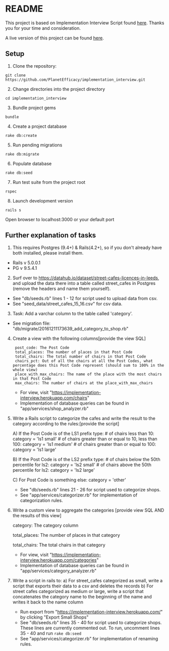 # README

This project is based on Implementation Interview Script found [here](https://www.evernote.com/shard/s556/sh/acac3844-a75b-49ec-a068-cde6ab6eccac/d1c75528c33e7e2d). Thanks you for your time and consideration.

A live version of this project can be found [here](https://implementation-interview.herokuapp.com/).

## Setup
1. Clone the repository:

  `git clone https://github.com/PlanetEfficacy/implementation_interview.git`

2. Change directories into the project directory

  `cd implementation_interview`

3. Bundle project gems

  `bundle`

4. Create a project database

  `rake db:create`

5. Run pending migrations

  `rake db:migrate`

6. Populate database

  `rake db:seed`

7. Run test suite from the project root

  `rspec`

8. Launch development version

  `rails s`

  Open browser to localhost:3000 or your default port

## Further explanation of tasks
1. This requires Postgres (9.4+) & Rails(4.2+), so if you don't already have both installed, please install them.
  * Rails v 5.0.0.1
  * PG v 9.5.4.1
2. Surf over to https://datahub.io/dataset/street-cafes-licences-in-leeds, and upload the data there into a table called street_cafes in Postgres (remove the headers and name them yourself).
  * See "db/seeds.rb" lines 1 - 12 for script used to upload data from csv.
  * See "seed_data/street_cafes_15_16.csv" for csv data.
3. Task: Add a varchar column to the table called 'category'.
  * See migration file: "db/migrate/20161211173639_add_category_to_shop.rb"
4. Create a view with the following columns[provide the view SQL]

        post_code: The Post Code
        total_places: The number of places in that Post Code
        total_chairs: The total number of chairs in that Post Code
        chairs_pct: Out of all the chairs at all the Post Codes, what percentage does this Post Code represent (should sum to 100% in the whole view)
        place_with_max_chairs: The name of the place with the most chairs in that Post Code
        max_chairs: The number of chairs at the place_with_max_chairs

    * For view, visit "https://implementation-interview.herokuapp.com/chairs"
    * Implementation of database queries can be found in "app/services/shop_analyzer.rb"

5. Write a Rails script to categorize the cafes and write the result to the category according to the rules:[provide the script]

    A) If the Post Code is of the LS1 prefix type:
        # of chairs less than 10: category = 'ls1 small'
        # of chairs greater than or equal to 10, less than 100: category = 'ls1 medium'
        # of chairs greater than or equal to 100: category = 'ls1 large'

    B) If the Post Code is of the LS2 prefix type:
        # of chairs below the 50th percentile for ls2: category = 'ls2 small'
        # of chairs above the 50th percentile for ls2: category = 'ls2 large'

    C) For Post Code is something else:
        category = 'other'

    * See "db/seeds.rb" lines 21 - 26 for script used to categorize shops.
    * See "app/services/categorizer.rb" for implementation of categorization rules.

6. Write a custom view to aggregate the categories [provide view SQL AND the results of this view]

      category: The category column

      total_places: The number of places in that category

      total_chairs: The total chairs in that category

    * For view, visit "https://implementation-interview.herokuapp.com/categories"
    * Implementation of database queries can be found in "app/services/category_analyzer.rb"  

7. Write a script in rails to:
        a) For street_cafes categorized as small, write a script that exports their data to a csv and deletes the records
        b) For street cafes categorized as medium or large, write a script that concatenates the category name to the beginning of the name and writes it back to the name column

    * Run export from "https://implementation-interview.herokuapp.com/" by clicking "Export Small Shops"
    * See "db/seeds.rb" lines 35 - 40 for script used to categorize shops. These lines are currently commented out. To run, uncomment lines 35 - 40 and run `rake db:seed`
    * See "app/services/categorizer.rb" for implementation of renaming rules.
